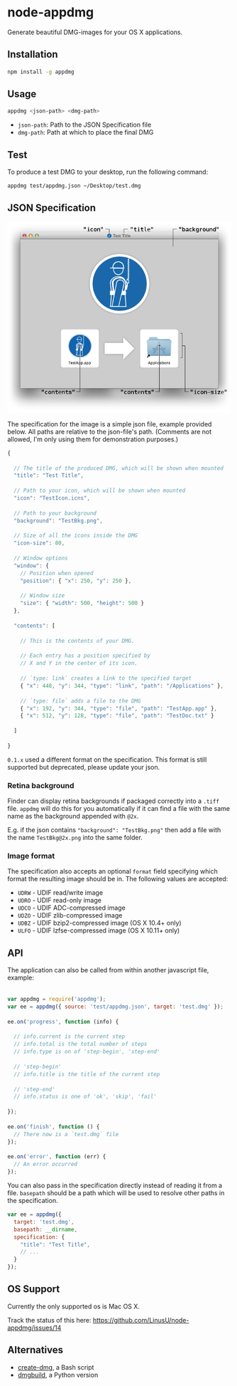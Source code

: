 # node-appdmg

Generate beautiful DMG-images for your OS X applications.

## Installation

```sh
npm install -g appdmg
```

## Usage

```sh
appdmg <json-path> <dmg-path>
```

- `json-path`: Path to the JSON Specification file
- `dmg-path`:  Path at which to place the final DMG

## Test

To produce a test DMG to your desktop, run the following command:

```sh
appdmg test/appdmg.json ~/Desktop/test.dmg
```

## JSON Specification

![Visualization](/help/help.png?raw=true)

The specification for the image is a simple json file, example provided
below. All paths are relative to the json-file's path. (Comments are not
allowed, I'm only using them for demonstration purposes.)

```javascript
{

  // The title of the produced DMG, which will be shown when mounted
  "title": "Test Title",

  // Path to your icon, which will be shown when mounted
  "icon": "TestIcon.icns",

  // Path to your background
  "background": "TestBkg.png",

  // Size of all the icons inside the DMG
  "icon-size": 80,
  
  // Window options
  "window": {
    // Position when opened
    "position": { "x": 250, "y": 250 },

    // Window size
    "size": { "width": 500, "height": 500 }
  },

  "contents": [

    // This is the contents of your DMG.

    // Each entry has a position specified by
    // X and Y in the center of its icon.

    // `type: link` creates a link to the specified target
    { "x": 448, "y": 344, "type": "link", "path": "/Applications" },

    // `type: file` adds a file to the DMG
    { "x": 192, "y": 344, "type": "file", "path": "TestApp.app" },
    { "x": 512, "y": 128, "type": "file", "path": "TestDoc.txt" }

  ]

}
```

`0.1.x` used a different format on the specification. This format is still
supported but deprecated, please update your json.

### Retina background

Finder can display retina backgrounds if packaged correctly into a `.tiff`
file. `appdmg` will do this for you automatically if it can find a file
with the same name as the background appended with `@2x`.

E.g. if the json contains `"background": "TestBkg.png"` then add a file
with the name `TestBkg@2x.png` into the same folder.

### Image format

The specification also accepts an optional `format` field specifying which
format the resulting image should be in. The following values are accepted:

- `UDRW` - UDIF read/write image
- `UDRO` - UDIF read-only image
- `UDCO` - UDIF ADC-compressed image
- `UDZO` - UDIF zlib-compressed image
- `UDBZ` - UDIF bzip2-compressed image (OS X 10.4+ only)
- `ULFO` - UDIF lzfse-compressed image (OS X 10.11+ only)

## API

The application can also be called from within
another javascript file, example:

```javascript

var appdmg = require('appdmg');
var ee = appdmg({ source: 'test/appdmg.json', target: 'test.dmg' });

ee.on('progress', function (info) {

  // info.current is the current step
  // info.total is the total number of steps
  // info.type is on of 'step-begin', 'step-end'

  // 'step-begin'
  // info.title is the title of the current step

  // 'step-end'
  // info.status is one of 'ok', 'skip', 'fail'

});

ee.on('finish', function () {
  // There now is a `test.dmg` file
});

ee.on('error', function (err) {
  // An error occurred
});

```

You can also pass in the specification directly instead of reading it from a file. `basepath` should be a path which will be used to resolve other paths in the specification.

```javascript
var ee = appdmg({
  target: 'test.dmg',
  basepath: __dirname,
  specification: {
    "title": "Test Title",
    // ...
  }
});
```

## OS Support

Currently the only supported os is Mac OS X.

Track the status of this here: https://github.com/LinusU/node-appdmg/issues/14

## Alternatives

* [create-dmg](https://github.com/andreyvit/create-dmg/blob/master/README.md), a Bash script
* [dmgbuild](https://pypi.python.org/pypi/dmgbuild), a Python version
